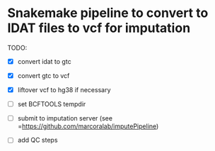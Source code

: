 # Snakemake pipeline to convert to IDAT files to vcf for imputation

TODO: 
- [X] convert idat to gtc
- [X] convert gtc to vcf
- [X] liftover vcf to hg38 if necessary
- [ ] set BCFTOOLS tempdir
- [ ] submit to imputation server (see =https://github.com/marcoralab/imputePipeline)
- [ ] add QC steps

